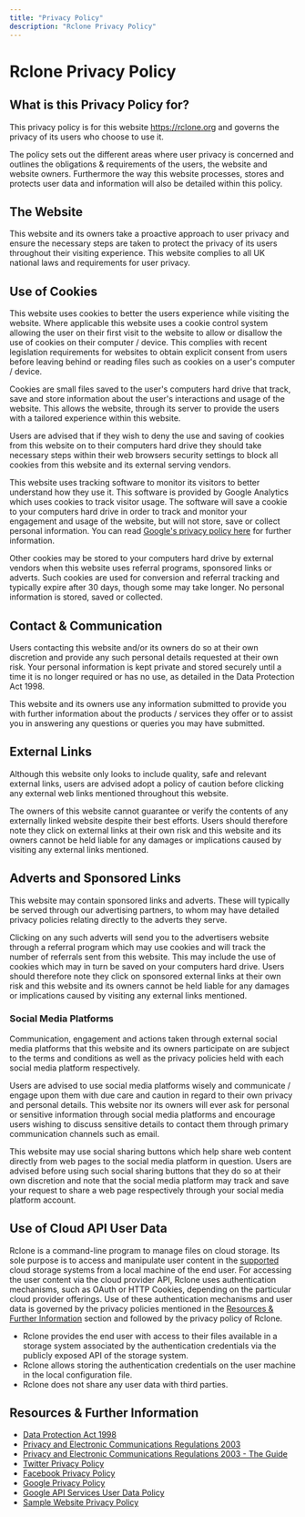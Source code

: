 ```yaml
---
title: "Privacy Policy"
description: "Rclone Privacy Policy"
---
```


# Rclone Privacy Policy #

## What is this Privacy Policy for? ##

This privacy policy is for this website <https://rclone.org> and governs the
privacy of its users who choose to use it.

The policy sets out the different areas where user privacy is concerned and
outlines the obligations & requirements of the users, the website and website
owners. Furthermore the way this website processes, stores and protects user
data and information will also be detailed within this policy.

## The Website ##

This website and its owners take a proactive approach to user privacy and
ensure the necessary steps are taken to protect the privacy of its users
throughout their visiting experience. This website complies to all UK national
laws and requirements for user privacy.

## Use of Cookies ##

This website uses cookies to better the users experience while visiting the
website. Where applicable this website uses a cookie control system allowing
the user on their first visit to the website to allow or disallow the use of
cookies on their computer / device. This complies with recent legislation
requirements for websites to obtain explicit consent from users before leaving
behind or reading files such as cookies on a user's computer / device.

Cookies are small files saved to the user's computers hard drive that track,
save and store information about the user's interactions and usage of the
website. This allows the website, through its server to provide the users with
a tailored experience within this website.

Users are advised that if they wish to deny the use and saving of cookies from
this website on to their computers hard drive they should take necessary steps
within their web browsers security settings to block all cookies from this
website and its external serving vendors.

This website uses tracking software to monitor its visitors to better
understand how they use it. This software is provided by Google Analytics which
uses cookies to track visitor usage. The software will save a cookie to your
computers hard drive in order to track and monitor your engagement and usage of
the website, but will not store, save or collect personal information. You can
read [Google's privacy policy here](https://www.google.com/privacy.html) for
further information.

Other cookies may be stored to your computers hard drive by external vendors
when this website uses referral programs, sponsored links or adverts. Such
cookies are used for conversion and referral tracking and typically expire
after 30 days, though some may take longer. No personal information is stored,
saved or collected.

## Contact & Communication ##

Users contacting this website and/or its owners do so at their own discretion
and provide any such personal details requested at their own risk. Your
personal information is kept private and stored securely until a time it is no
longer required or has no use, as detailed in the Data Protection Act 1998.

This website and its owners use any information submitted to provide you with
further information about the products / services they offer or to assist you
in answering any questions or queries you may have submitted.

## External Links ##

Although this website only looks to include quality, safe and relevant external
links, users are advised adopt a policy of caution before clicking any external
web links mentioned throughout this website.

The owners of this website cannot guarantee or verify the contents of any
externally linked website despite their best efforts. Users should therefore
note they click on external links at their own risk and this website and its
owners cannot be held liable for any damages or implications caused by visiting
any external links mentioned.

## Adverts and Sponsored Links ##

This website may contain sponsored links and adverts. These will typically be
served through our advertising partners, to whom may have detailed privacy
policies relating directly to the adverts they serve.

Clicking on any such adverts will send you to the advertisers website through a
referral program which may use cookies and will track the number of referrals
sent from this website. This may include the use of cookies which may in turn
be saved on your computers hard drive. Users should therefore note they click
on sponsored external links at their own risk and this website and its owners
cannot be held liable for any damages or implications caused by visiting any
external links mentioned.

### Social Media Platforms ##

Communication, engagement and actions taken through external social media
platforms that this website and its owners participate on are subject to the
terms and conditions as well as the privacy policies held with each social media
platform respectively.

Users are advised to use social media platforms wisely and communicate / engage
upon them with due care and caution in regard to their own privacy and personal
details. This website nor its owners will ever ask for personal or sensitive
information through social media platforms and encourage users wishing to
discuss sensitive details to contact them through primary communication channels
such as email.

This website may use social sharing buttons which help share web content
directly from web pages to the social media platform in question. Users are
advised before using such social sharing buttons that they do so at their own
discretion and note that the social media platform may track and save your
request to share a web page respectively through your social media platform
account.

## Use of Cloud API User Data ##

Rclone is a command-line program to manage files on cloud storage. Its sole
purpose is to access and manipulate user content in the [supported](/overview/)
cloud storage systems from a local machine of the end user. For accessing the
user content via the cloud provider API, Rclone uses authentication mechanisms,
such as OAuth or HTTP Cookies, depending on the particular cloud provider
offerings. Use of these authentication mechanisms and user data is governed by
the privacy policies mentioned in the [Resources & Further Information](/privacy/#resources-further-information)
section and followed by the privacy policy of Rclone.

- Rclone provides the end user with access to their files available in a storage
  system associated by the authentication credentials via the publicly exposed API
  of the storage system.
- Rclone allows storing the authentication credentials on the user machine in the
  local configuration file.
- Rclone does not share any user data with third parties.

## Resources & Further Information ##

- [Data Protection Act 1998](http://www.legislation.gov.uk/ukpga/1998/29/contents)
- [Privacy and Electronic Communications Regulations 2003](http://www.legislation.gov.uk/uksi/2003/2426/contents/made)
- [Privacy and Electronic Communications Regulations 2003 - The Guide](https://ico.org.uk/for-organisations/guide-to-pecr/)
- [Twitter Privacy Policy](https://twitter.com/privacy)
- [Facebook Privacy Policy](https://www.facebook.com/about/privacy/)
- [Google Privacy Policy](https://www.google.com/privacy.html)
- [Google API Services User Data Policy](https://developers.google.com/terms/api-services-user-data-policy)
- [Sample Website Privacy Policy](http://www.jamieking.co.uk/resources/free_sample_privacy_policy.html)
